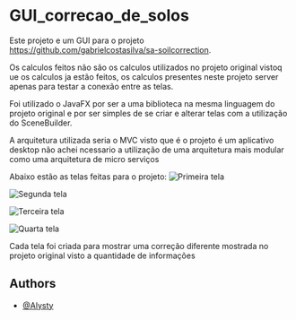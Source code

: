 
# GUI_correcao_de_solos

Este projeto e um GUI para o projeto https://github.com/gabrielcostasilva/sa-soilcorrection.

Os calculos feitos não são os calculos utilizados no projeto original vistoq ue os calculos ja estão feitos, os calculos presentes neste projeto server apenas para testar a conexão entre as telas.

Foi utilizado o JavaFX por ser a uma biblioteca na mesma linguagem do projeto original e por ser simples de se criar e alterar telas com a utilização do SceneBuilder.

A arquitetura utilizada seria o MVC visto que é o projeto é um aplicativo desktop não achei ncessario a utilização de uma arquitetura mais modular como uma arquitetura de micro serviços

Abaixo estão as telas feitas para o projeto:
![Primeira tela](https://i.imgur.com/X5VKhc7.png)


![Segunda tela](https://i.imgur.com/oijFLbK.png)


![Terceira tela](https://i.imgur.com/HohVVXJ.png)


![Quarta tela](https://i.imgur.com/jBZpcJk.png)

Cada tela foi criada para mostrar uma correção diferente mostrada no projeto original visto a quantidade de informações
## Authors

- [@Alysty](https://github.com/Alysty)

